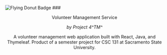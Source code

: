 ![Flying Donut Badge](https://www.flyingdonut.io/api/projects/65c2d16114c9335a569240f1/iterations/current/status.svg)
###<p style= "text-align: center;">Volunteer Management Service<br/></p>
*<p style = "text-align: center;">by Project 4^TM^<br/></p>*

<p style = "text-align: center;">A volunteer management web application built with React, Java, and Thymeleaf. Product of a semester project for CSC 131 at Sacramento State University.</p>  
